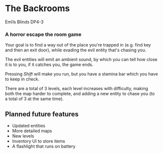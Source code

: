 # The Backrooms

Emīls Blinds DP4-3

### A horror escape the room game

Your goal is to find a way out of the place you're trapped in (e.g. find key and then an exit door), while evading the evil entity that's chasing you.

The evil entities will emit an ambient sound, by which you can tell how close it is to you, if it catches you, the game ends.

Pressing _Shift_ will make you run, but you have a stamina bar which you have to keep in check.

There are a total of 3 levels, each level increases with difficulty, making both the map harder to complete, and adding a new entity to chase you (to a total of 3 at the same time).

## Planned future features

* Updated entities
* More detailed maps
* New levels
* Inventory UI to store items
* A flashlight that runs on battery



